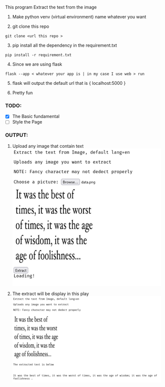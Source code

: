 This program Extract the text from the image

1. Make python venv (virtual environment) name whatever you want

2. git clone this repo

```
git clone <url this repo >

```

3. pip install all the dependency in the requirement.txt

```
pip install -r requirement.txt

```

4. Since we are using flask

```
flask --app < whatever your app is | in my case I use web > run
```

5. flask will output the default url that is { localhost:5000 }

6. Pretty fun

### TODO:

- [x] The Basic fundamental
- [ ] Style the Page

### OUTPUT:

1. Upload any image that contain text
   ![image](./screenshot/s1.png)

2. The extract will be display in this play
   ![image](./screenshot/s2.png)
